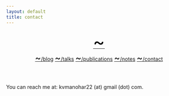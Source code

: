 ```yaml
---
layout: default
title: contact
---
```


<link rel="stylesheet" href="https://use.fontawesome.com/releases/v5.7.2/css/all.css" integrity="sha384-fnmOCqbTlWIlj8LyTjo7mOUStjsKC4pOpQbqyi7RrhN7udi9RwhKkMHpvLbHG9Sr"
  crossorigin="anonymous">


<div class="wrapper-masthead">
  <div class="container">
    <header class="masthead clearfix">
      <a href="/"><font size="22" color="black"><span>&#126;</span></font></a>
      <nav>
        <a href="{{ site.baseurl }}/blog"><font size="5" color="black">~</font>/blog</a>
        <a href="{{ site.baseurl }}/talks"><font size="5" color="black">~</font>/talks</a>
        <a href="{{ site.baseurl }}/pubs"><font size="5" color="black">~</font>/publications</a> 
        <a href="{{ site.baseurl }}/notes"><font size="5" color="black">~</font>/notes</a>
        <a href="{{ site.baseurl }}/contact"><font size="5" color="black">~</font>/contact</a> 
        <!-- <a href="{{ site.baseurl }}/wall"><font size="5" color="black">~</font>/wall</a> -->
      </nav>
    </header>
  </div>
</div>

You can reach me at: kvmanohar22 (at) gmail (dot) com.
